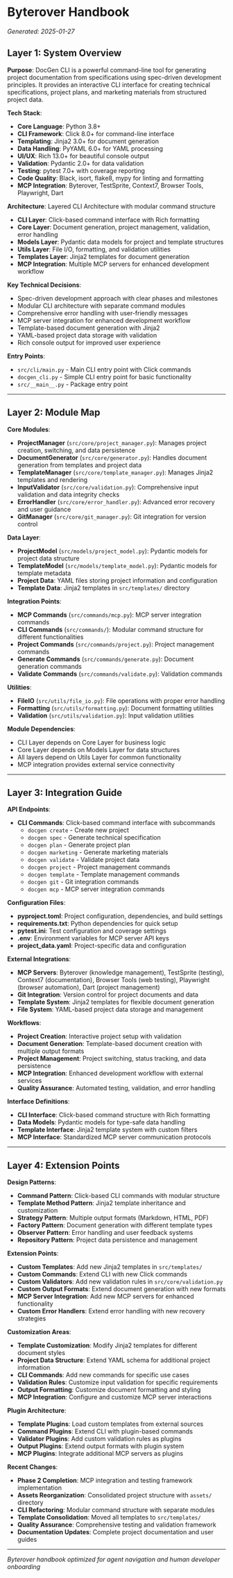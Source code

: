 # Byterover Handbook

*Generated: 2025-01-27*

## Layer 1: System Overview

**Purpose**: DocGen CLI is a powerful command-line tool for generating project documentation from specifications using spec-driven development principles. It provides an interactive CLI interface for creating technical specifications, project plans, and marketing materials from structured project data.

**Tech Stack**: 
- **Core Language**: Python 3.8+
- **CLI Framework**: Click 8.0+ for command-line interface
- **Templating**: Jinja2 3.0+ for document generation
- **Data Handling**: PyYAML 6.0+ for YAML processing
- **UI/UX**: Rich 13.0+ for beautiful console output
- **Validation**: Pydantic 2.0+ for data validation
- **Testing**: pytest 7.0+ with coverage reporting
- **Code Quality**: Black, isort, flake8, mypy for linting and formatting
- **MCP Integration**: Byterover, TestSprite, Context7, Browser Tools, Playwright, Dart

**Architecture**: Layered CLI Architecture with modular command structure
- **CLI Layer**: Click-based command interface with Rich formatting
- **Core Layer**: Document generation, project management, validation, error handling
- **Models Layer**: Pydantic data models for project and template structures
- **Utils Layer**: File I/O, formatting, and validation utilities
- **Templates Layer**: Jinja2 templates for document generation
- **MCP Integration**: Multiple MCP servers for enhanced development workflow

**Key Technical Decisions**:
- Spec-driven development approach with clear phases and milestones
- Modular CLI architecture with separate command modules
- Comprehensive error handling with user-friendly messages
- MCP server integration for enhanced development workflow
- Template-based document generation with Jinja2
- YAML-based project data storage with validation
- Rich console output for improved user experience

**Entry Points**: 
- `src/cli/main.py` - Main CLI entry point with Click commands
- `docgen_cli.py` - Simple CLI entry point for basic functionality
- `src/__main__.py` - Package entry point

---

## Layer 2: Module Map

**Core Modules**:
- **ProjectManager** (`src/core/project_manager.py`): Manages project creation, switching, and data persistence
- **DocumentGenerator** (`src/core/generator.py`): Handles document generation from templates and project data
- **TemplateManager** (`src/core/template_manager.py`): Manages Jinja2 templates and rendering
- **InputValidator** (`src/core/validation.py`): Comprehensive input validation and data integrity checks
- **ErrorHandler** (`src/core/error_handler.py`): Advanced error recovery and user guidance
- **GitManager** (`src/core/git_manager.py`): Git integration for version control

**Data Layer**:
- **ProjectModel** (`src/models/project_model.py`): Pydantic models for project data structure
- **TemplateModel** (`src/models/template_model.py`): Pydantic models for template metadata
- **Project Data**: YAML files storing project information and configuration
- **Template Data**: Jinja2 templates in `src/templates/` directory

**Integration Points**:
- **MCP Commands** (`src/commands/mcp.py`): MCP server integration commands
- **CLI Commands** (`src/commands/`): Modular command structure for different functionalities
- **Project Commands** (`src/commands/project.py`): Project management commands
- **Generate Commands** (`src/commands/generate.py`): Document generation commands
- **Validate Commands** (`src/commands/validate.py`): Validation commands

**Utilities**:
- **FileIO** (`src/utils/file_io.py`): File operations with proper error handling
- **Formatting** (`src/utils/formatting.py`): Document formatting utilities
- **Validation** (`src/utils/validation.py`): Input validation utilities

**Module Dependencies**:
- CLI Layer depends on Core Layer for business logic
- Core Layer depends on Models Layer for data structures
- All layers depend on Utils Layer for common functionality
- MCP integration provides external service connectivity

---

## Layer 3: Integration Guide

**API Endpoints**:
- **CLI Commands**: Click-based command interface with subcommands
  - `docgen create` - Create new project
  - `docgen spec` - Generate technical specification
  - `docgen plan` - Generate project plan
  - `docgen marketing` - Generate marketing materials
  - `docgen validate` - Validate project data
  - `docgen project` - Project management commands
  - `docgen template` - Template management commands
  - `docgen git` - Git integration commands
  - `docgen mcp` - MCP server integration commands

**Configuration Files**:
- **pyproject.toml**: Project configuration, dependencies, and build settings
- **requirements.txt**: Python dependencies for quick setup
- **pytest.ini**: Test configuration and coverage settings
- **.env**: Environment variables for MCP server API keys
- **project_data.yaml**: Project-specific data and configuration

**External Integrations**:
- **MCP Servers**: Byterover (knowledge management), TestSprite (testing), Context7 (documentation), Browser Tools (web testing), Playwright (browser automation), Dart (project management)
- **Git Integration**: Version control for project documents and data
- **Template System**: Jinja2 templates for flexible document generation
- **File System**: YAML-based project data storage and management

**Workflows**:
- **Project Creation**: Interactive project setup with validation
- **Document Generation**: Template-based document creation with multiple output formats
- **Project Management**: Project switching, status tracking, and data persistence
- **MCP Integration**: Enhanced development workflow with external services
- **Quality Assurance**: Automated testing, validation, and error handling

**Interface Definitions**:
- **CLI Interface**: Click-based command structure with Rich formatting
- **Data Models**: Pydantic models for type-safe data handling
- **Template Interface**: Jinja2 template system with custom filters
- **MCP Interface**: Standardized MCP server communication protocols

---

## Layer 4: Extension Points

**Design Patterns**:
- **Command Pattern**: Click-based CLI commands with modular structure
- **Template Method Pattern**: Jinja2 template inheritance and customization
- **Strategy Pattern**: Multiple output formats (Markdown, HTML, PDF)
- **Factory Pattern**: Document generation with different template types
- **Observer Pattern**: Error handling and user feedback systems
- **Repository Pattern**: Project data persistence and management

**Extension Points**:
- **Custom Templates**: Add new Jinja2 templates in `src/templates/`
- **Custom Commands**: Extend CLI with new Click commands
- **Custom Validators**: Add new validation rules in `src/core/validation.py`
- **Custom Output Formats**: Extend document generation with new formats
- **MCP Server Integration**: Add new MCP servers for enhanced functionality
- **Custom Error Handlers**: Extend error handling with new recovery strategies

**Customization Areas**:
- **Template Customization**: Modify Jinja2 templates for different document styles
- **Project Data Structure**: Extend YAML schema for additional project information
- **CLI Commands**: Add new commands for specific use cases
- **Validation Rules**: Customize input validation for specific requirements
- **Output Formatting**: Customize document formatting and styling
- **MCP Integration**: Configure and customize MCP server interactions

**Plugin Architecture**:
- **Template Plugins**: Load custom templates from external sources
- **Command Plugins**: Extend CLI with plugin-based commands
- **Validator Plugins**: Add custom validation rules as plugins
- **Output Plugins**: Extend output formats with plugin system
- **MCP Plugins**: Integrate additional MCP servers as plugins

**Recent Changes**:
- **Phase 2 Completion**: MCP integration and testing framework implementation
- **Assets Reorganization**: Consolidated project structure with `assets/` directory
- **CLI Refactoring**: Modular command structure with separate modules
- **Template Consolidation**: Moved all templates to `src/templates/`
- **Quality Assurance**: Comprehensive testing and validation framework
- **Documentation Updates**: Complete project documentation and user guides

---

*Byterover handbook optimized for agent navigation and human developer onboarding*
